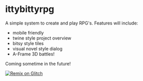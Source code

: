 # ittybittyrpg
A simple system to create and play RPG's.
Features will include:
* mobile friendly
* twine style project overview
* bitsy style tiles
* visual novel style dialog
* A-Frame 3D battles!

Coming sometime in the future!

[![Remix on Glitch](https://cdn.glitch.com/2703baf2-b643-4da7-ab91-7ee2a2d00b5b%2Fremix-button.svg)](https://glitch.com/edit/#!/import/github/triptych/ittybittyrpg)
